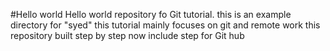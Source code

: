 #Hello world
Hello world repository fo Git tutorial.
this is an example directory for "syed"
this tutorial mainly focuses on git and remote work
this repository built step by step
now include step for Git hub
